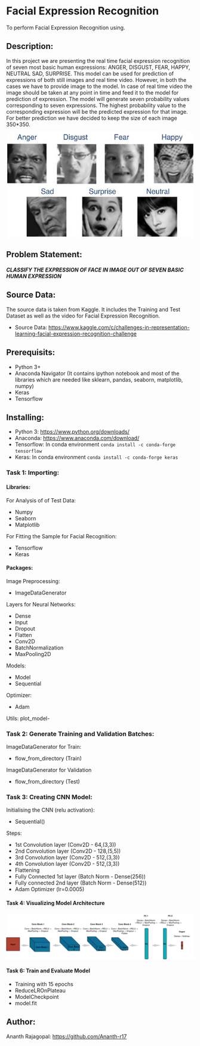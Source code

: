 # Facial Expression Recognition
To perform Facial Expression Recognition using.

## Description:
In this project we are presenting the real time facial expression recognition of seven most basic human expressions: ANGER, DISGUST, FEAR, HAPPY, NEUTRAL SAD, SURPRISE.
This model can be used for prediction of expressions of both still images and real time video. However, in both the cases we have to provide image to the model. In case of real time video the image should be taken at any point in time and feed it to the model for prediction of expression. The model will generate seven probability values corresponding to seven expressions. The highest probability value to the corresponding expression will be the predicted expression for that image. For better prediction we have decided to keep the size of each image 350*350.

![alt](https://github.com/Ananth-r17/Facial-Expression-Recognition/blob/master/2-Figure1-1.png)

## Problem Statement:
##### CLASSIFY THE EXPRESSION OF FACE IN IMAGE OUT OF SEVEN BASIC HUMAN EXPRESSION

## Source Data:
The source data is taken from Kaggle. It includes the Training and Test Dataset as well as the video for Facial Expression Recognition.
- Source Data: https://www.kaggle.com/c/challenges-in-representation-learning-facial-expression-recognition-challenge

## Prerequisits:
- Python 3+
- Anaconda Navigator (It contains ipython notebook and most of the libraries which are needed like sklearn, pandas, seaborn, matplotlib, numpy)
- Keras
- Tensorflow

## Installing:
- Python 3: https://www.python.org/downloads/
- Anaconda: https://www.anaconda.com/download/
- Tensorflow: In conda environment ``` conda install -c conda-forge tensorflow ```
- Keras: In conda environment ```conda install -c conda-forge keras```

### Task 1: Importing:

#### Libraries:

For Analysis of of Test Data:
- Numpy
- Seaborn
- Matplotlib

For Fitting the Sample for Facial Recognition:
- Tensorflow
- Keras

#### Packages:

Image Preprocessing:
- ImageDataGenerator

Layers for Neural Networks:
- Dense
- Input
- Dropout
- Flatten
- Conv2D
- BatchNormalization
- MaxPooling2D

Models:
- Model
- Sequential

Optimizer:
- Adam

Utils:
 plot_model-
 
 
 ### Task 2: Generate Training and Validation Batches:
 
ImageDataGenerator for Train:
- flow_from_directory (Train)

ImageDataGenerator for Validation
- flow_from_directory (Test)

### Task 3: Creating CNN Model:

Initialising the CNN (relu activation):
- Sequential()

Steps:
- 1st Convolution layer (Conv2D - 64,(3,3))
- 2nd Convolution layer (Conv2D - 128,(5,5))
- 3rd Convolution layer (Conv2D - 512,(3,3))
- 4th Convolution layer (Conv2D - 512,(3,3))
- Flattening
- Fully Connected 1st layer (Batch Norm - Dense(256))
- Fully connected 2nd layer (Batch Norm - Dense(512))
- Adam Optimizer (lr=0.0005)

#### Task 4: Visualizing Model Architecture

![alt](https://github.com/Ananth-r17/Facial-Expression-Recognition/blob/master/model.png)

#### Task 6: Train and Evaluate Model

- Training with 15 epochs
- ReduceLROnPlateau
- ModelCheckpoint
- model.fit
 
## Author:
Ananth Rajagopal: https://github.com/Ananth-r17
